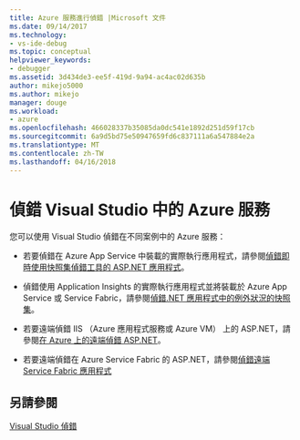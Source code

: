 ```yaml
---
title: Azure 服務進行偵錯 |Microsoft 文件
ms.date: 09/14/2017
ms.technology:
- vs-ide-debug
ms.topic: conceptual
helpviewer_keywords:
- debugger
ms.assetid: 3d434de3-ee5f-419d-9a94-ac4ac02d635b
author: mikejo5000
ms.author: mikejo
manager: douge
ms.workload:
- azure
ms.openlocfilehash: 466028337b35085da0dc541e1892d251d59f17cb
ms.sourcegitcommit: 6a9d5bd75e50947659fd6c837111a6a547884e2a
ms.translationtype: MT
ms.contentlocale: zh-TW
ms.lasthandoff: 04/16/2018
---
```

# <a name="debug-azure-services-in-visual-studio"></a>偵錯 Visual Studio 中的 Azure 服務

您可以使用 Visual Studio 偵錯在不同案例中的 Azure 服務：

- 若要偵錯在 Azure App Service 中裝載的實際執行應用程式，請參閱[偵錯即時使用快照集偵錯工具的 ASP.NET 應用程式](../debugger/debug-live-azure-applications.md)。

- 偵錯使用 Application Insights 的實際執行應用程式並將裝載於 Azure App Service 或 Service Fabric，請參閱[偵錯.NET 應用程式中的例外狀況的快照集](/azure/application-insights/app-insights-snapshot-debugger)。

- 若要遠端偵錯 IIS （Azure 應用程式服務或 Azure VM） 上的 ASP.NET，請參閱[在 Azure 上的遠端偵錯 ASP.NET](remote-debugging-azure.md)。

- 若要遠端偵錯在 Azure Service Fabric 的 ASP.NET，請參閱[偵錯遠端 Service Fabric 應用程式](/azure/service-fabric/service-fabric-debugging-your-application#debug-a-remote-service-fabric-application)

## <a name="see-also"></a>另請參閱  
 [Visual Studio 偵錯](../debugger/index.md)
